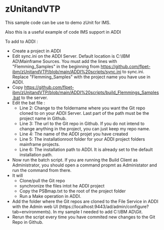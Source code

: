 # zUnitandVTP
This sample code can be use to demo zUnit for IMS.

Also this is a useful example of code IMS support in ADDI

To add to ADDI :
- Create a project in ADDI
- Edit sync.ini on the ADDI Server. Default location is C:\IBM AD\Mainframe Sources. You must add the lines with "Flemming_Samples" in the beginning from https://github.com/flpet-ibm/zUnitandVTP/blob/main/ADDI%20scripts/sync.ini to sync.ini. Replace "Flemming_Samples" with the project name you have use in ADDI. 
- Copy https://github.com/flpet-ibm/zUnitandVTP/blob/main/ADDI%20scripts/build_Flemmings_Samples.bat to the server. 
- Edit the bat file :
  - Line 2: Change to the foldername where you want the Git repo cloned to on your ADDI Server. Last part of the path must be the project name in Github.
  - Line 3: The url to the Git repo in Github. If you do not intend to change anything in the project, you can just keep my repo name.
  - Line 4: The name of the ADDI projet you have created
  - Line 5: The installationroot folder for your ADDI project folders mainframe projects.
  - Line 6: The installation path to ADDI. It is already set to the default installation path.
- Now run the batch script. If you are running the Build Client as Administrator, you should open a command propmt as Administator and run the command from there.
- It will
  - Clone/pull the Git repo
  - synchronize the files intot he ADDI project
  - Copy the PSBmap.txt to the root of the project folder
  - Run a Make operation in ADDI.
- Add the folder where the Git repos are cloned to the File Service in ADDI with the  Admin web UI (https://localhost:9443/ad/admin/configure?tab=environments). In my sample I needed to add C:\IBM AD\Git.
- Rerun the script every time you have commited new changes to the Git Repo in Github.
